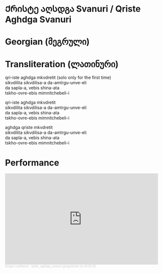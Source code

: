 # Ქრისტე აღსდგა Svanuri / Qriste Aghdga Svanuri

# Georgian (მეგრული)



# Transliteration (ლათინური)

qri-iste aghdga mkvdretit (solo only for the first time)  
sikvdilita sikvdilisa-a da-amtrgu-unve-eli  
da sapla-a, vebis shina-ata  
tskho-ovre-ebis mimnitchebeli-i  

qri-iste aghdga mkvdretit  
sikvdilita sikvdilisa-a da-amtrgu-unve-eli  
da sapla-a, vebis shina-ata  
tskho-ovre-ebis mimnitchebeli-i  

aghdga qriste mkvdretit  
sikvdilita sikvdilisa-a da-amtrgu-unve-eli  
da sapla-a, vebis shina-ata  
tskho-ovre-ebis mimnitchebeli-i  

# Performance

<iframe width="100%" height="300" scrolling="no" frameborder="no" allow="autoplay" src="https://w.soundcloud.com/player/?url=https%3A//api.soundcloud.com/tracks/2062149428%3Fsecret_token%3Ds-kL3WJyV7BXy&color=%23ff5500&auto_play=false&hide_related=false&show_comments=true&show_user=true&show_reposts=false&show_teaser=true&visual=true"></iframe><div style="font-size: 10px; color: #cccccc;line-break: anywhere;word-break: normal;overflow: hidden;white-space: nowrap;text-overflow: ellipsis; font-family: Interstate,Lucida Grande,Lucida Sans Unicode,Lucida Sans,Garuda,Verdana,Tahoma,sans-serif;font-weight: 100;"><a href="https://soundcloud.com/o9xjkfdgxof2" title="Sergei LastName" target="_blank" style="color: #cccccc; text-decoration: none;">Sergei LastName</a> · <a href="https://soundcloud.com/o9xjkfdgxof2/qriste_aghdga_svanuri-giorgobistve-try-060325/s-kL3WJyV7BXy" title="qriste_aghdga_svanuri​ giorgobistve try 06.03.25" target="_blank" style="color: #cccccc; text-decoration: none;">qriste_aghdga_svanuri​ giorgobistve try 06.03.25</a></div>
